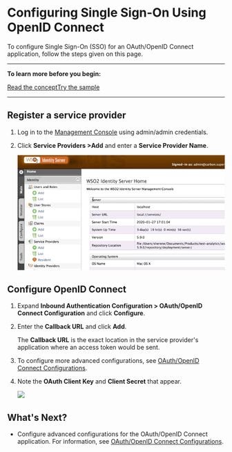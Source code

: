 # Configuring Single Sign-On Using OpenID Connect

To configure Single Sign-On (SSO) for an OAuth/OpenID Connect application, follow the steps given on this page. 

----
**To learn more before you begin:** 

 <a class="conceptbtn_a" href="#" target="_blank" rel="nofollow noopener">Read the concept</a><a class="samplebtn_a" href="#" target="_blank" rel="nofollow noopener">Try the sample</a>

 ----

## Register a service provider

1. Log in to the [Management Console](https://localhost:9443/carbon/) using admin/admin credentials. 

2. Click **Service Providers >Add** and enter a **Service Provider Name**. 

    [![register-oidc-service-provider](../assets/img/guides/register-oidc-service-provider.gif)](../assets/img/guides/register-oidc-service-provider.gif)

## Configure OpenID Connect

1. Expand **Inbound Authentication Configuration > OAuth/OpenID Connect Configuration** and click **Configure**.

2. Enter the **Callback URL** and click **Add**. 

    The **Callback URL** is the exact location in the service provider's application where an access token would be sent. 
    
3. To configure more advanced configurations, see [OAuth/OpenID Connect Configurations](../../guides/oauth-oidc-configurations). 

4. Note the **OAuth Client Key** and **Client Secret** that appear. 

   <img name='configure-sp-oidc' src='../../assets/img/guides/configure-sp-oidc.gif' class='img-zoomable'/>

## What's Next? 

- Configure advanced configurations for the OAuth/OpenID Connect application. For information, see [OAuth/OpenID Connect Configurations](../../guides/oauth-oidc-configurations). 
